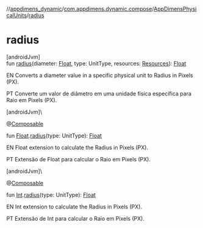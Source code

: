 //[appdimens_dynamic](../../../README.md)/[com.appdimens.dynamic.compose](../README.md)/[AppDimensPhysicalUnits](README.md)/[radius](radius.md)

# radius

[androidJvm]\
fun [radius](radius.md)(diameter: [Float](https://kotlinlang.org/api/core/kotlin-stdlib/kotlin/-float/index.html), type: UnitType, resources: [Resources](https://developer.android.com/reference/kotlin/android/content/res/Resources.html)): [Float](https://kotlinlang.org/api/core/kotlin-stdlib/kotlin/-float/index.html)

EN Converts a diameter value in a specific physical unit to Radius in Pixels (PX).

PT Converte um valor de diâmetro em uma unidade física específica para Raio em Pixels (PX).

[androidJvm]\

@[Composable](https://developer.android.com/reference/kotlin/androidx/compose/runtime/Composable.html)

fun [Float](https://kotlinlang.org/api/core/kotlin-stdlib/kotlin/-float/index.html).[radius](radius.md)(type: UnitType): [Float](https://kotlinlang.org/api/core/kotlin-stdlib/kotlin/-float/index.html)

EN Float extension to calculate the Radius in Pixels (PX).

PT Extensão de Float para calcular o Raio em Pixels (PX).

[androidJvm]\

@[Composable](https://developer.android.com/reference/kotlin/androidx/compose/runtime/Composable.html)

fun [Int](https://kotlinlang.org/api/core/kotlin-stdlib/kotlin/-int/index.html).[radius](radius.md)(type: UnitType): [Float](https://kotlinlang.org/api/core/kotlin-stdlib/kotlin/-float/index.html)

EN Int extension to calculate the Radius in Pixels (PX).

PT Extensão de Int para calcular o Raio em Pixels (PX).